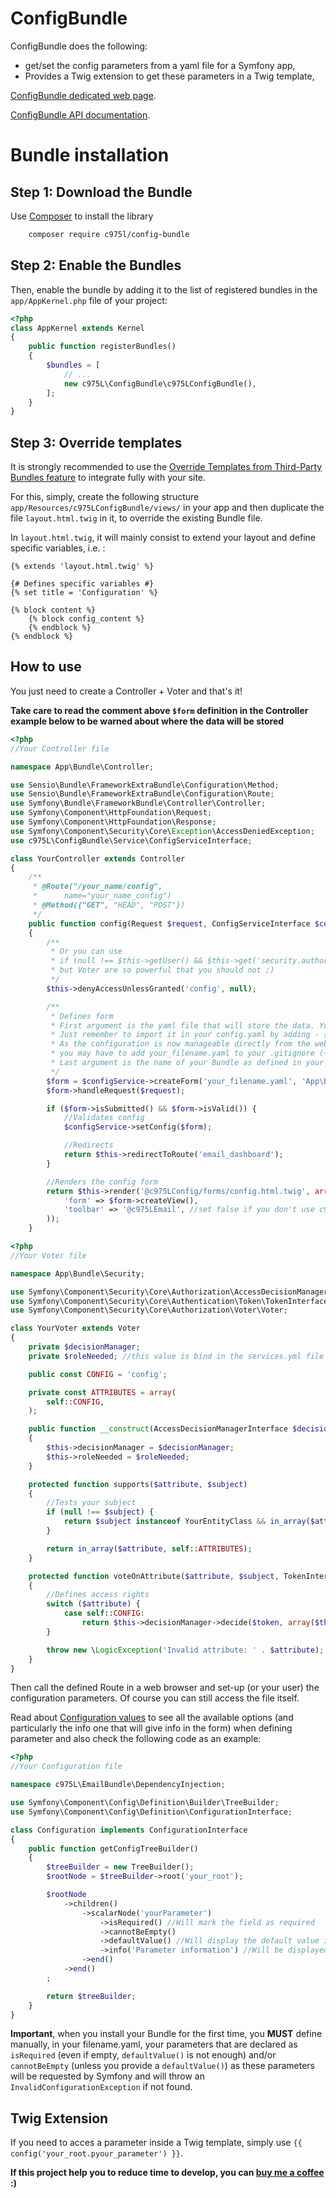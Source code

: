 ConfigBundle
=================

ConfigBundle does the following:

- get/set the config parameters from a yaml file for a Symfony app,
- Provides a Twig extension to get these parameters in a Twig template,

[ConfigBundle dedicated web page](https://975l.com/en/pages/config-bundle).

[ConfigBundle API documentation](https://975l.com/apidoc/c975L/ConfigBundle.html).

Bundle installation
===================

Step 1: Download the Bundle
---------------------------
Use [Composer](https://getcomposer.org) to install the library
```bash
    composer require c975l/config-bundle
```

Step 2: Enable the Bundles
--------------------------
Then, enable the bundle by adding it to the list of registered bundles in the `app/AppKernel.php` file of your project:

```php
<?php
class AppKernel extends Kernel
{
    public function registerBundles()
    {
        $bundles = [
            // ...
            new c975L\ConfigBundle\c975LConfigBundle(),
        ];
    }
}
```

Step 3: Override templates
--------------------------
It is strongly recommended to use the [Override Templates from Third-Party Bundles feature](http://symfony.com/doc/current/templating/overriding.html) to integrate fully with your site.

For this, simply, create the following structure `app/Resources/c975LConfigBundle/views/` in your app and then duplicate the file `layout.html.twig` in it, to override the existing Bundle file.

In `layout.html.twig`, it will mainly consist to extend your layout and define specific variables, i.e. :
```twig
{% extends 'layout.html.twig' %}

{# Defines specific variables #}
{% set title = 'Configuration' %}

{% block content %}
    {% block config_content %}
    {% endblock %}
{% endblock %}
```

How to use
----------

You just need to create a Controller + Voter and that's it!

**Take care to read the comment above `$form` definition in the Controller example below to be warned about where the data will be stored**

```php
<?php
//Your Controller file

namespace App\Bundle\Controller;

use Sensio\Bundle\FrameworkExtraBundle\Configuration\Method;
use Sensio\Bundle\FrameworkExtraBundle\Configuration\Route;
use Symfony\Bundle\FrameworkBundle\Controller\Controller;
use Symfony\Component\HttpFoundation\Request;
use Symfony\Component\HttpFoundation\Response;
use Symfony\Component\Security\Core\Exception\AccessDeniedException;
use c975L\ConfigBundle\Service\ConfigServiceInterface;

class YourController extends Controller
{
    /**
     * @Route("/your_name/config",
     *      name="your_name_config")
     * @Method({"GET", "HEAD", "POST"})
     */
    public function config(Request $request, ConfigServiceInterface $configService)
    {
        /**
         * Or you can use
         * if (null !== $this->getUser() && $this->get('security.authorization_checker')->isGranted('ROLE_ADMIN'))
         * but Voter are so powerful that you should not ;)
         */
        $this->denyAccessUnlessGranted('config', null);

        /**
         * Defines form
         * First argument is the yaml file that will store the data. You may use a separate file, not config.yaml
         * Just remember to import it in your config.yaml by adding - { resource: your_filename.yaml } at its top
         * As the configuration is now manageable directly from the web,
         * you may have to add your_filename.yaml to your .gitignore (+ .bak as a backup is made when saving)
         * Last argument is the name of your Bundle as defined in your namespace, i.e. c975L\EmailBundle
         */
        $form = $configService->createForm('your_filename.yaml', 'App\Bundle');
        $form->handleRequest($request);

        if ($form->isSubmitted() && $form->isValid()) {
            //Validates config
            $configService->setConfig($form);

            //Redirects
            return $this->redirectToRoute('email_dashboard');
        }

        //Renders the config form
        return $this->render('@c975LConfig/forms/config.html.twig', array(
            'form' => $form->createView(),
            'toolbar' => '@c975LEmail', //set false if you don't use c975L/ToolbarBundle
        ));
    }
```

```php
<?php
//Your Voter file

namespace App\Bundle\Security;

use Symfony\Component\Security\Core\Authorization\AccessDecisionManagerInterface;
use Symfony\Component\Security\Core\Authentication\Token\TokenInterface;
use Symfony\Component\Security\Core\Authorization\Voter\Voter;

class YourVoter extends Voter
{
    private $decisionManager;
    private $roleNeeded; //this value is bind in the services.yml file

    public const CONFIG = 'config';

    private const ATTRIBUTES = array(
        self::CONFIG,
    );

    public function __construct(AccessDecisionManagerInterface $decisionManager, string $roleNeeded)
    {
        $this->decisionManager = $decisionManager;
        $this->roleNeeded = $roleNeeded;
    }

    protected function supports($attribute, $subject)
    {
        //Tests your subject
        if (null !== $subject) {
            return $subject instanceof YourEntityClass && in_array($attribute, self::ATTRIBUTES);
        }

        return in_array($attribute, self::ATTRIBUTES);
    }

    protected function voteOnAttribute($attribute, $subject, TokenInterface $token)
    {
        //Defines access rights
        switch ($attribute) {
            case self::CONFIG:
                return $this->decisionManager->decide($token, array($this->roleNeeded));
        }

        throw new \LogicException('Invalid attribute: ' . $attribute);
    }
}
```

Then call the defined Route in a web browser and set-up (or your user) the configuration parameters. Of course you can still access the file itself.

Read about [Configuration values](https://symfony.com/doc/current/components/config/definition.html) to see all the available options (and particularly the info one that will give info in the form) when defining parameter and also check the following code as an example:

```php
<?php
//Your Configuration file

namespace c975L\EmailBundle\DependencyInjection;

use Symfony\Component\Config\Definition\Builder\TreeBuilder;
use Symfony\Component\Config\Definition\ConfigurationInterface;

class Configuration implements ConfigurationInterface
{
    public function getConfigTreeBuilder()
    {
        $treeBuilder = new TreeBuilder();
        $rootNode = $treeBuilder->root('your_root');

        $rootNode
            ->children()
                ->scalarNode('yourParameter')
                    ->isRequired() //Will mark the field as required
                    ->cannotBeEmpty()
                    ->defaultValue() //Will display the default value in the form and register it in the file.yaml
                    ->info('Parameter information') //Will be displayed in field placeholder + label and field hover + console with config:dump-reference
                ->end()
            ->end()
        ;

        return $treeBuilder;
    }
}

```

**Important**, when you install your Bundle for the first time, you **MUST** define manually, in your filename.yaml, your parameters that are declared as `isRequired` (even if empty, `defaultValue()` is not enough) and/or `cannotBeEmpty` (unless you provide a `defaultValue()`) as these parameters will be requested by Symfony and will throw an `InvalidConfigurationException` if not found.

Twig Extension
--------------
If you need to acces a parameter inside a Twig template, simply use `{{ config('your_root.pyour_parameter') }}`.

**If this project help you to reduce time to develop, you can [buy me a coffee](https://www.buymeacoffee.com/LaurentMarquet) :)**

